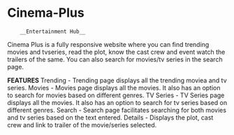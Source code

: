 # Cinema-Plus
        __Entertainment Hub__
Cinema Plus is a fully responsive website where you can find trending movies and tvseries, read the plot, know the cast crew and event watch the trailers of the same. You can also search for movies/tv series in the search page.


__FEATURES__
Trending - Trending page displays all the trending moviea and tv series.
Movies - Movies page displays all the movies. It also has an option to search for movies based on different genres.
TV Series - TV Series page displays all the movies. It also has an option to search for tv series based on different genres.
Search - Search page facilitates searching for both movies and tv series based on the text entered.
Details - Displays the plot, cast crew and link to trailer of the movie/series selected.
